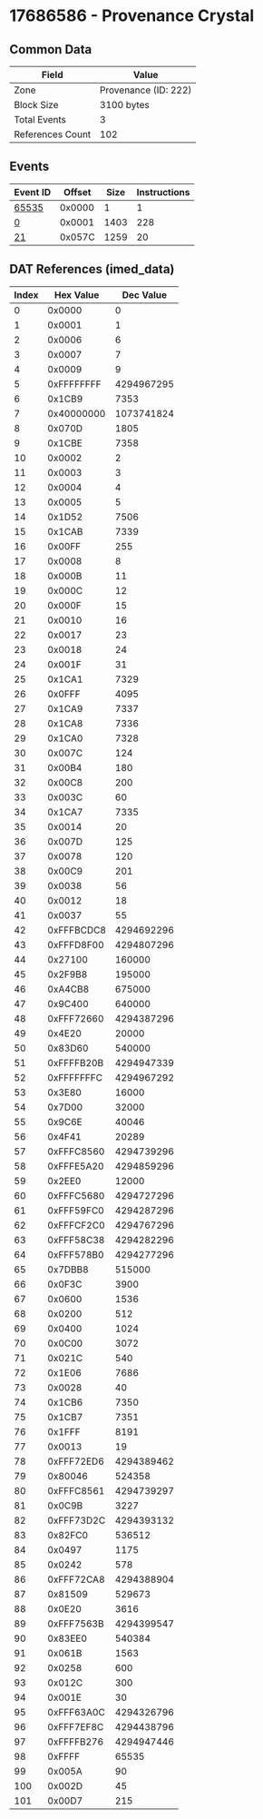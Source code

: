 # 17686586 - Provenance Crystal

## Common Data

| Field            | Value                |
|------------------|----------------------|
| Zone             | Provenance (ID: 222) |
| Block Size       | 3100 bytes           |
| Total Events     | 3                    |
| References Count | 102                  |

## Events

| Event ID            | Offset   |   Size |   Instructions |
|---------------------|----------|--------|----------------|
| [65535](./65535.md) | 0x0000   |      1 |              1 |
| [0](./0.md)         | 0x0001   |   1403 |            228 |
| [21](./21.md)       | 0x057C   |   1259 |             20 |

## DAT References (imed_data)

|   Index | Hex Value   |   Dec Value |
|---------|-------------|-------------|
|       0 | 0x0000      |           0 |
|       1 | 0x0001      |           1 |
|       2 | 0x0006      |           6 |
|       3 | 0x0007      |           7 |
|       4 | 0x0009      |           9 |
|       5 | 0xFFFFFFFF  |  4294967295 |
|       6 | 0x1CB9      |        7353 |
|       7 | 0x40000000  |  1073741824 |
|       8 | 0x070D      |        1805 |
|       9 | 0x1CBE      |        7358 |
|      10 | 0x0002      |           2 |
|      11 | 0x0003      |           3 |
|      12 | 0x0004      |           4 |
|      13 | 0x0005      |           5 |
|      14 | 0x1D52      |        7506 |
|      15 | 0x1CAB      |        7339 |
|      16 | 0x00FF      |         255 |
|      17 | 0x0008      |           8 |
|      18 | 0x000B      |          11 |
|      19 | 0x000C      |          12 |
|      20 | 0x000F      |          15 |
|      21 | 0x0010      |          16 |
|      22 | 0x0017      |          23 |
|      23 | 0x0018      |          24 |
|      24 | 0x001F      |          31 |
|      25 | 0x1CA1      |        7329 |
|      26 | 0x0FFF      |        4095 |
|      27 | 0x1CA9      |        7337 |
|      28 | 0x1CA8      |        7336 |
|      29 | 0x1CA0      |        7328 |
|      30 | 0x007C      |         124 |
|      31 | 0x00B4      |         180 |
|      32 | 0x00C8      |         200 |
|      33 | 0x003C      |          60 |
|      34 | 0x1CA7      |        7335 |
|      35 | 0x0014      |          20 |
|      36 | 0x007D      |         125 |
|      37 | 0x0078      |         120 |
|      38 | 0x00C9      |         201 |
|      39 | 0x0038      |          56 |
|      40 | 0x0012      |          18 |
|      41 | 0x0037      |          55 |
|      42 | 0xFFFBCDC8  |  4294692296 |
|      43 | 0xFFFD8F00  |  4294807296 |
|      44 | 0x27100     |      160000 |
|      45 | 0x2F9B8     |      195000 |
|      46 | 0xA4CB8     |      675000 |
|      47 | 0x9C400     |      640000 |
|      48 | 0xFFF72660  |  4294387296 |
|      49 | 0x4E20      |       20000 |
|      50 | 0x83D60     |      540000 |
|      51 | 0xFFFFB20B  |  4294947339 |
|      52 | 0xFFFFFFFC  |  4294967292 |
|      53 | 0x3E80      |       16000 |
|      54 | 0x7D00      |       32000 |
|      55 | 0x9C6E      |       40046 |
|      56 | 0x4F41      |       20289 |
|      57 | 0xFFFC8560  |  4294739296 |
|      58 | 0xFFFE5A20  |  4294859296 |
|      59 | 0x2EE0      |       12000 |
|      60 | 0xFFFC5680  |  4294727296 |
|      61 | 0xFFF59FC0  |  4294287296 |
|      62 | 0xFFFCF2C0  |  4294767296 |
|      63 | 0xFFF58C38  |  4294282296 |
|      64 | 0xFFF578B0  |  4294277296 |
|      65 | 0x7DBB8     |      515000 |
|      66 | 0x0F3C      |        3900 |
|      67 | 0x0600      |        1536 |
|      68 | 0x0200      |         512 |
|      69 | 0x0400      |        1024 |
|      70 | 0x0C00      |        3072 |
|      71 | 0x021C      |         540 |
|      72 | 0x1E06      |        7686 |
|      73 | 0x0028      |          40 |
|      74 | 0x1CB6      |        7350 |
|      75 | 0x1CB7      |        7351 |
|      76 | 0x1FFF      |        8191 |
|      77 | 0x0013      |          19 |
|      78 | 0xFFF72ED6  |  4294389462 |
|      79 | 0x80046     |      524358 |
|      80 | 0xFFFC8561  |  4294739297 |
|      81 | 0x0C9B      |        3227 |
|      82 | 0xFFF73D2C  |  4294393132 |
|      83 | 0x82FC0     |      536512 |
|      84 | 0x0497      |        1175 |
|      85 | 0x0242      |         578 |
|      86 | 0xFFF72CA8  |  4294388904 |
|      87 | 0x81509     |      529673 |
|      88 | 0x0E20      |        3616 |
|      89 | 0xFFF7563B  |  4294399547 |
|      90 | 0x83EE0     |      540384 |
|      91 | 0x061B      |        1563 |
|      92 | 0x0258      |         600 |
|      93 | 0x012C      |         300 |
|      94 | 0x001E      |          30 |
|      95 | 0xFFF63A0C  |  4294326796 |
|      96 | 0xFFF7EF8C  |  4294438796 |
|      97 | 0xFFFFB276  |  4294947446 |
|      98 | 0xFFFF      |       65535 |
|      99 | 0x005A      |          90 |
|     100 | 0x002D      |          45 |
|     101 | 0x00D7      |         215 |
